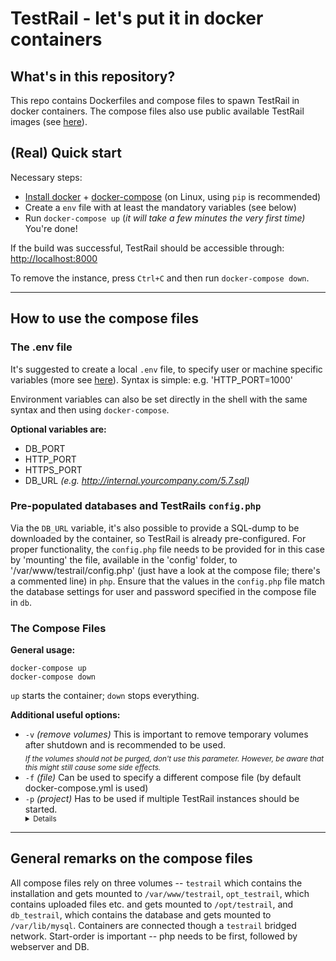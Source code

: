 # TestRail - let's put it in docker containers

## What's in this repository?
This repo contains Dockerfiles and compose files to spawn TestRail in docker containers. 
The compose files also use public available TestRail images (see [here](https://hub.docker.com/u/cbreit)).

## (Real) Quick start

Necessary steps:
  * [Install docker](https://docs.docker.com/install/linux/docker-ce/ubuntu/) +
    [docker-compose](https://docs.docker.com/compose/install/) (on Linux, using `pip` is recommended)
  * Create a `env` file with at least the mandatory variables (see below)
  * Run `docker-compose up` (*it will take a few minutes the very first time)*  
  You're done!  
  
  If the build was successful, TestRail should be accessible through:  
  [http://localhost:8000](http://localhost:8000)

To remove the instance, press `Ctrl+C` and then run `docker-compose down`. 

---

## How to use the compose files

### The .env file
It's suggested to create a local `.env` file, to specify user or machine specific variables 
(more see [here](https://docs.docker.com/compose/env-file/)). Syntax is simple: e.g. 'HTTP_PORT=1000'

Environment variables can also be set directly in the shell with the same syntax and then using  `docker-compose`.

**Optional variables are:**  

  * DB_PORT
  * HTTP_PORT
  * HTTPS_PORT
  * DB_URL
    *(e.g. http://internal.yourcompany.com/5.7.sql)*

### Pre-populated databases and TestRails `config.php`
Via the `DB_URL` variable, it's also possible to provide a SQL-dump to be downloaded by the container, 
so TestRail is already pre-configured.
For proper functionality, the `config.php` file needs to be provided for in this case by 'mounting' the file, 
available in the 'config' folder, to '/var/www/testrail/config.php' (just have a look at the compose file; 
there's a commented line) in `php`.
Ensure that the values in the `config.php` file match the database settings for user and password specified 
in the compose file in `db`.

### The Compose Files

**General usage:**
```
docker-compose up
docker-compose down
```
`up` starts the container; `down` stops everything.

**Additional useful options:**
  - `-v` *(remove volumes)* This is important to remove temporary volumes after shutdown and is recommended to be used.  
         <sub> *If the volumes should not be purged, don't use this parameter. However, be aware that this might 
         still cause some side effects.* </sub>  
  - `-f` *(file)*  Can be used to specify a different compose file (by default docker-compose.yml is used)
  - `-p` *(project)* Has to be used if multiple TestRail instances should be started.  
         <sub>
         <details><summary>Details</summary>   
         Otherwise docker-compose with interact with an already running container.
         The name of the folder docker-compose is started in (in this case 'internal-docker') is used as a 
         project name and is prepended to all spawned containers.
         </details>
         </sub>

----

## General remarks on the compose files
All compose files rely on three volumes -- `testrail` which contains the installation and gets 
mounted to `/var/www/testrail`, `opt_testrail`, which contains uploaded files etc. and gets mounted 
to `/opt/testrail`, and `db_testrail`, which contains the database and gets mounted to `/var/lib/mysql`.
Containers are connected though a `testrail` bridged network.
Start-order is important -- php needs to be first, followed by webserver and DB.



